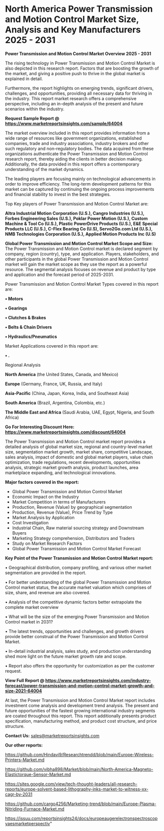 # North America Power Transmission and Motion Control Market Size, Analysis and Key Manufacturers 2025 - 2031

<Strong> Power Transmission and Motion Control Market Overview 2025 - 2031</strong>

The rising technology in Power Transmission and Motion Control Market is also depicted in this research report. Factors that are boosting the growth of the market, and giving a positive push to thrive in the global market is explained in detail.

Furthermore, the report highlights on emerging trends, significant drivers, challenges, and opportunities, providing all necessary data for thriving in the industry. This report market research offers a comprehensive perspective, including an in-depth analysis of the present and future scenarios within the industry.

<strong>Request Sample Report @ <a href=https://www.marketreportsinsights.com/sample/64004>https://www.marketreportsinsights.com/sample/64004</a></strong>

The market overview included in this report provides information from a wide range of resources like government organizations, established companies, trade and industry associations, industry brokers and other such regulatory and non-regulatory bodies. The data acquired from these organizations authenticate the Power Transmission and Motion Control research report, thereby aiding the clients in better decision making. Additionally, the data provided in this report offers a contemporary understanding of the market dynamics.

The leading players are focusing mainly on technological advancements in order to improve efficiency. The long-term development patterns for this market can be captured by continuing the ongoing process improvements and financial stability to invest in the best strategies.

Top Key players of Power Transmission and Motion Control Market are:

<strong>Altra Industrial Motion Corporation (U.S.), Cangro Industries (U.S.), Forbes Engineering Sales (U.S.), Poklar Power Motion (U.S.), Custom Machine & Tool Co (U.S.), Plastic PowerDrive Products (U.S.), E&E Special Products LLC (U.S.), C-Flex Bearing Co (U.S), Servo2Go.com Ltd (U.S.), NMB Technologies Corporation (U.S.), Applied Motion Products Inc (U.S)</strong>

<strong><b>Global Power Transmission and Motion Control Market Scope and Size:</b></strong>
The Power Transmission and Motion Control market is declared segment by company, region (country), type, and application. Players, stakeholders, and other participants in the global Power Transmission and Motion Control market will gain the market scope as they use the report as a powerful resource. The segmental analysis focuses on revenue and product by type and application and the forecast period of 2025-2031.

Power Transmission and Motion Control Market Types covered in this report are:

<strong>• Motors

• Gearings

• Clutches & Brakes

• Belts & Chain Drivers

• Hydraulics/Pneumatics</strong>

Market Applications covered in this report are:

<strong>• .</strong> 

Regional Analysis

<strong>North America</strong> (the United States, Canada, and Mexico)

<strong>Europe</strong> (Germany, France, UK, Russia, and Italy)

<strong>Asia-Pacific</strong> (China, Japan, Korea, India, and Southeast Asia)

<strong>South America</strong> (Brazil, Argentina, Colombia, etc.)

<strong>The Middle East and Africa</strong> (Saudi Arabia, UAE, Egypt, Nigeria, and South Africa)

<strong>Go For Interesting Discount Here: <a href=https://www.marketreportsinsights.com/discount/64004>https://www.marketreportsinsights.com/discount/64004</a></strong>

The Power Transmission and Motion Control market report provides a detailed analysis of global market size, regional and country-level market size, segmentation market growth, market share, competitive Landscape, sales analysis, impact of domestic and global market players, value chain optimization, trade regulations, recent developments, opportunities analysis, strategic market growth analysis, product launches, area marketplace expanding, and technological innovations.

<strong><b>Major factors covered in the report:</b></strong>
<ul>
  <li>Global Power Transmission and Motion Control Market </li>
  <li>Economic Impact on the Industry</li>
  <li>Market Competition in terms of Manufacturers</li>
  <li>Production, Revenue (Value) by geographical segmentation</li>
  <li>Production, Revenue (Value), Price Trend by Type</li>
  <li>Market Analysis by Application</li>
  <li>Cost Investigation</li>
  <li>Industrial Chain, Raw material sourcing strategy and Downstream Buyers</li>
  <li>Marketing Strategy comprehension, Distributors and Traders</li>
  <li>Study on Market Research Factors</li>
  <li>Global Power Transmission and Motion Control Market Forecast</li>
</ul>

<strong><b>Key Point of the Power Transmission and Motion Control Market report:</b></strong>

• Geographical distribution, company profiling, and various other market segmentation are provided in the report.

• For better understanding of the global Power Transmission and Motion Control market status, the accurate market valuation which comprises of size, share, and revenue are also covered.

• Analysis of the competitive dynamic factors better extrapolate the complete market overview

• What will be the size of the emerging Power Transmission and Motion Control market in 2031?

• The latest trends, opportunities and challenges, and growth drivers provide better construal of the Power Transmission and Motion Control Market.

• In-detail industrial analysis, sales study, and production understanding shed more light on the future market growth rate and scope.

• Report also offers the opportunity for customization as per the customer request.

<strong><b>View Full Report @ <a href=https://www.marketreportsinsights.com/industry-forecast/power-transmission-and-motion-control-market-growth-and-size-2021-64004>https://www.marketreportsinsights.com/industry-forecast/power-transmission-and-motion-control-market-growth-and-size-2021-64004</a></b></strong>


At last, the Power Transmission and Motion Control Market report includes investment come analysis and development trend analysis. The present and future opportunities of the fastest growing international industry segments are coated throughout this report. This report additionally presents product specification, manufacturing method, and product cost structure, and price structure.

<strong>Contact Us:</strong>
sales@marketreportsinsights.com

<strong>Our other reports:</strong>

<a href=https://github.com/Hindavi9/Researchtrendd/blob/main/Europe-Wireless-Printers-Market.md>https://github.com/Hindavi9/Researchtrendd/blob/main/Europe-Wireless-Printers-Market.md</a>

<a href=https://github.com/vibha898/Market/blob/main/North-America-Magneto-Elastictorque-Sensor-Market.md>https://github.com/vibha898/Market/blob/main/North-America-Magneto-Elastictorque-Sensor-Market.md</a>

<a href=https://sites.google.com/view/tech-thought-leaders/all-research-reports/europe-solvent-based-lithography-inks-market-to-witness-xx-cagr-by-2031>https://sites.google.com/view/tech-thought-leaders/all-research-reports/europe-solvent-based-lithography-inks-market-to-witness-xx-cagr-by-2031</a>

<a href=https://github.com/cargo4256/Marketing-trend/blob/main/Europe-Plasma-Nitriding-Furnace-Market.md>https://github.com/cargo4256/Marketing-trend/blob/main/Europe-Plasma-Nitriding-Furnace-Market.md</a>

<a href=https://issuu.com/reportsinsights24/docs/europeaugerelectronspectroscopyaesmarketperspectiv>https://issuu.com/reportsinsights24/docs/europeaugerelectronspectroscopyaesmarketperspectiv</a>"
